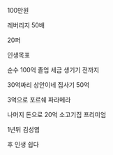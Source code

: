 100만원 

레버리지 50배 

20퍼 

인생목표

순수 100억 졸업 세금 생기기 전까지 

30억짜리 상안이네 집사기 50억 

3억으로
포르쉐 파라메라 

나머지 돈으로 20억 소고기집 프리미엄

1년뒤 김성엽 

후 인생 쉽다 

